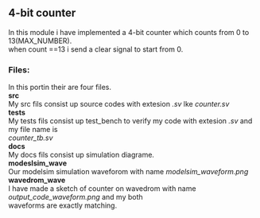 ## 4-bit counter
In this module i have implemented a 4-bit counter which counts from 0 to 13(MAX_NUMBER). <br>
when count ==13 i send a clear signal to start from 0.<br>
### Files: <br>
In this portin their are four files.<br>
**src**<br>
My src fils consist up source codes with extesion *.sv* lke *counter.sv* <br>
**tests**<br>
My tests fils consist up test_bench to verify my code with extesion *.sv* and my file name is <br>
*counter_tb.sv* <br>
**docs**<br>
My docs fils consist up simulation diagrame.<br>
**modeslsim_wave** <br>
Our modelsim simulation waveforom with name *modelsim_waveform.png* <br>
**wavedrom_wave** <br>
I have made a sketch of counter on wavedrom with name *output_code_waveform.png* and my both <br> waveforms are exactly matching.<br>